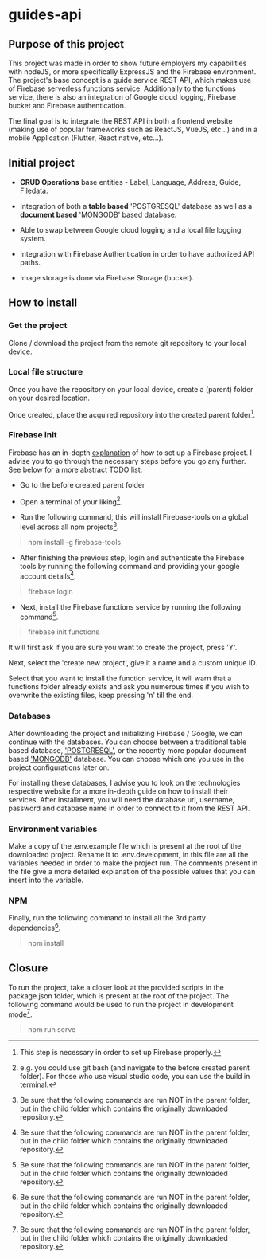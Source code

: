# guides-api

## Purpose of this project

This project was made in order to show future employers my capabilities with nodeJS, or more specifically ExpressJS and the Firebase environment. The project's base concept is a guide service REST API, which makes use of Firebase serverless functions service. Additionally to the functions service, there is also an integration of Google cloud logging, Firebase bucket and Firebase authentication. 

The final goal is to integrate the REST API in both a frontend website (making use of popular frameworks such as ReactJS, VueJS, etc...) and in a mobile Application (Flutter, React native, etc...).


## Initial project

- **CRUD Operations** base entities - Label, Language, Address, Guide, Filedata.

- Integration of both a **table based** 'POSTGRESQL' database as well as a **document based** 'MONGODB' based database.

- Able to swap between Google cloud logging and a local file logging system.

- Integration with Firebase Authentication in order to have authorized API paths.

- Image storage is done via Firebase Storage (bucket).

## How to install

### Get the project

Clone / download the project from the remote git repository to your local device. 

### Local file structure

Once you have the repository on your local device, create a (parent) folder on your desired location.

Once created, place the acquired repository into the created parent folder[^1].
[^1]: This step is necessary in order to set up Firebase properly.

### Firebase init

Firebase has an in-depth [explanation](https://firebase.google.com/docs/functions/get-started) of how to set up a Firebase project. 
I advise you to go through the necessary steps before you go any further. See below for a more abstract TODO list:

- Go to the before created parent folder

- Open a terminal of your liking[^2].
[^2]: e.g. you could use git bash (and navigate to the before created parent folder). For those who use visual studio code, you can use the build in terminal.

- Run the following command, this will install Firebase-tools on a global level across all npm projects[^3]. 
 > npm install -g firebase-tools
 
- After finishing the previous step, login and authenticate the Firebase tools by running the following command and providing your google account details[^3].
 > firebase login

- Next, install the Firebase functions service by running the following command[^3].
 > firebase init functions
  
It will first ask if you are sure you want to create the project, press 'Y'.

Next, select the 'create new project', give it a name and a custom unique ID.

Select that you want to install the function service, it will warn that a functions folder already exists and ask you numerous times if you wish to overwrite 
the existing files, keep pressing 'n' till the end.

### Databases

After downloading the project and initializing Firebase / Google, we can continue with the databases. You can choose between a traditional table 
based database, ['POSTGRESQL'](https://www.postgresql.org/download/), or the recently more popular document based ['MONGODB'](https://www.mongodb.com/docs/manual/administration/install-community/) database. You can choose which one you use in the project configurations later on.

For installing these databases, I advise you to look on the technologies respective website for a more in-depth guide on how to install their services. After installment, you will need the database url, username, password and database name in order to connect to it from the REST API.

### Environment variables

Make a copy of the .env.example file which is present at the root of the downloaded project. Rename it to .env.development, in this file are all the variables needed in order 
to make the project run. The comments present in the file give a more detailed explanation of the possible values that you can insert into the variable.

### NPM

Finally, run the following command to install all the 3rd party dependencies[^3].

> npm install


## Closure

To run the project, take a closer look at the provided scripts in the package.json folder, which is present at the root of the project. The following command would be  used to run the project in development mode[^3]. 

> npm run serve


[^3]: Be sure that the following commands are run NOT in the parent folder, but in the child folder which contains the originally downloaded repository.


